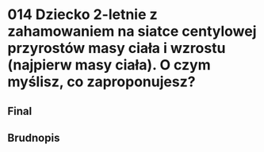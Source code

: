 # 014 Dziecko 2-letnie z zahamowaniem na siatce centylowej przyrostów masy ciała i wzrostu (najpierw masy ciała). O czym myślisz, co zaproponujesz?

## Final

## Brudnopis


